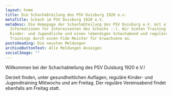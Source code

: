 ```yaml
---
layout: home
title: Die Schachabteilung des PSV Duisburg 1920 e.v.
metaTitle: Schach im PSV Duisburg 1920 e.V.
metaDesc: Die Homepage der Schachabteilung des PSV Duisburg e.V. mit allen
  Informationen für Interessenten des Schachs :-). Wir bieten Training für
  Kinder- und Jugendliche und einen lebendigen Schachabend und reguläre
  Trainings durch einen Fide Meister für Erwachsene an.
postsHeading: Die neusten Meldungen
archiveButtonText: Alle Meldungen Anzeigen
socialImage: ""
---
```

Willkommen bei der Schachabteilung des PSV Duisburg 1920 e.V.!



Derzeit finden, unter gesundheitlichen Auflagen, reguläre Kinder- und Jugendtraining Mittwochs und am Freitag. Der reguläre Vereinsabend findet ebenfalls am Freitag statt.